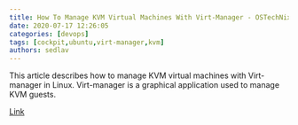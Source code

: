 ```yaml
---
title: How To Manage KVM Virtual Machines With Virt-Manager - OSTechNix
date: 2020-07-17 12:26:05
categories: [devops]
tags: [cockpit,ubuntu,virt-manager,kvm]
authors: sedlav
---
```


This article describes how to manage KVM virtual machines with Virt-manager in Linux. Virt-manager is a graphical application used to manage KVM guests.

[Link](https://www.ostechnix.com/how-to-manage-kvm-virtual-machines-with-virt-manager/)
